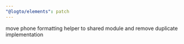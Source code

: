 ```yaml
---
"@logto/elements": patch
---
```

move phone formatting helper to shared module and remove duplicate implementation
